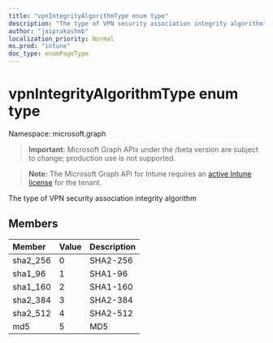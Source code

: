 ```yaml
---
title: "vpnIntegrityAlgorithmType enum type"
description: "The type of VPN security association integrity algorithm"
author: "jaiprakashmb"
localization_priority: Normal
ms.prod: "intune"
doc_type: enumPageType
---
```


# vpnIntegrityAlgorithmType enum type

Namespace: microsoft.graph

> **Important:** Microsoft Graph APIs under the /beta version are subject to change; production use is not supported.

> **Note:** The Microsoft Graph API for Intune requires an [active Intune license](https://go.microsoft.com/fwlink/?linkid=839381) for the tenant.

The type of VPN security association integrity algorithm

## Members
|Member|Value|Description|
|:---|:---|:---|
|sha2_256|0|SHA2-256|
|sha1_96|1|SHA1-96|
|sha1_160|2|SHA1-160|
|sha2_384|3|SHA2-384|
|sha2_512|4|SHA2-512|
|md5|5|MD5|






